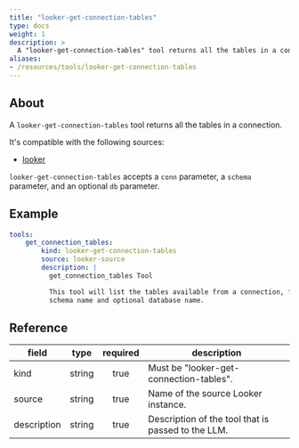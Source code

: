 ```yaml
---
title: "looker-get-connection-tables"
type: docs
weight: 1
description: >
  A "looker-get-connection-tables" tool returns all the tables in a connection.
aliases:
- /resources/tools/looker-get-connection-tables
---
```


## About

A `looker-get-connection-tables` tool returns all the tables in a connection.

It's compatible with the following sources:

- [looker](../../sources/looker.md)

`looker-get-connection-tables` accepts a `conn` parameter, a `schema` parameter, and an optional `db` parameter.

## Example

```yaml
tools:
    get_connection_tables:
        kind: looker-get-connection-tables
        source: looker-source
        description: |
          get_connection_tables Tool

          This tool will list the tables available from a connection, filtered by the 
          schema name and optional database name.
```

## Reference

| **field**   | **type** | **required** | **description**                                    |
|-------------|:--------:|:------------:|----------------------------------------------------|
| kind        |  string  |     true     | Must be "looker-get-connection-tables".            |
| source      |  string  |     true     | Name of the source Looker instance.                |
| description |  string  |     true     | Description of the tool that is passed to the LLM. |